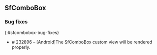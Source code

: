 ## SfComboBox

### Bug fixes
{:#sfcombobox-bug-fixes}

* \# 232896 – [Android]The SfComboBox custom view will be rendered properly.
